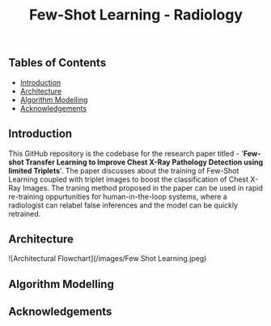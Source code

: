 <h1 align='center'>Few-Shot Learning - Radiology</h1> <br>

## Tables  of Contents
- [Introduction](#introduction)
- [Architecture](#architecture)
- [Algorithm Modelling](#algorithm)
- [Acknowledgements](#acknowledgements)


## Introduction

This GitHub repository is the codebase for the research paper titled - '**Few-shot Transfer Learning to Improve Chest X-Ray Pathology Detection using limited Triplets**'. The paper discusses about the training of Few-Shot Learning coupled with triplet images to boost the classification of Chest X-Ray Images. The traning method proposed in the paper can be used in rapid re-training oppurtunities for human-in-the-loop systems, where a radiologist can relabel false inferences and the model can be quickly retrained.

## Architecture

![Architectural Flowchart](/images/Few Shot Learning.jpeg)

## Algorithm Modelling

## Acknowledgements
